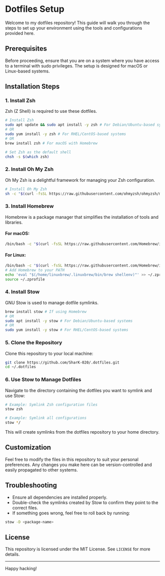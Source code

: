 # Dotfiles Setup

Welcome to my dotfiles repository! This guide will walk you through the steps to set up your environment using the tools and configurations provided here.

## Prerequisites

Before proceeding, ensure that you are on a system where you have access to a terminal with sudo privileges. The setup is designed for macOS or Linux-based systems.

## Installation Steps

### 1. Install Zsh
Zsh (Z Shell) is required to use these dotfiles.

```bash
# Install Zsh
sudo apt update && sudo apt install -y zsh # For Debian/Ubuntu-based systems
# OR
sudo yum install -y zsh # For RHEL/CentOS-based systems
# OR
brew install zsh # For macOS with Homebrew

# Set Zsh as the default shell
chsh -s $(which zsh)
```

### 2. Install Oh My Zsh
Oh My Zsh is a delightful framework for managing your Zsh configuration.

```bash
# Install Oh My Zsh
sh -c "$(curl -fsSL https://raw.githubusercontent.com/ohmyzsh/ohmyzsh/master/tools/install.sh)"
```

### 3. Install Homebrew
Homebrew is a package manager that simplifies the installation of tools and libraries.

#### For macOS:
```bash
/bin/bash -c "$(curl -fsSL https://raw.githubusercontent.com/Homebrew/install/HEAD/install.sh)"
```

#### For Linux:
```bash
/bin/bash -c "$(curl -fsSL https://raw.githubusercontent.com/Homebrew/install/HEAD/install.sh)"
# Add Homebrew to your PATH
echo 'eval "$(/home/linuxbrew/.linuxbrew/bin/brew shellenv)"' >> ~/.zprofile
source ~/.zprofile
```

### 4. Install Stow
GNU Stow is used to manage dotfile symlinks.

```bash
brew install stow # If using Homebrew
# OR
sudo apt install -y stow # For Debian/Ubuntu-based systems
# OR
sudo yum install -y stow # For RHEL/CentOS-based systems
```

### 5. Clone the Repository

Clone this repository to your local machine:

```bash
git clone https://github.com/SharK-020/.dotfiles.git
cd ~/.dotfiles
```

### 6. Use Stow to Manage Dotfiles

Navigate to the directory containing the dotfiles you want to symlink and use Stow:

```bash
# Example: Symlink Zsh configuration files
stow zsh

# Example: Symlink all configurations
stow */
```

This will create symlinks from the dotfiles repository to your home directory.

## Customization

Feel free to modify the files in this repository to suit your personal preferences. Any changes you make here can be version-controlled and easily propagated to other systems.

## Troubleshooting

- Ensure all dependencies are installed properly.
- Double-check the symlinks created by Stow to confirm they point to the correct files.
- If something goes wrong, feel free to roll back by running:

```bash
stow -D <package-name>
```

## License

This repository is licensed under the MIT License. See `LICENSE` for more details.

---

Happy hacking!

